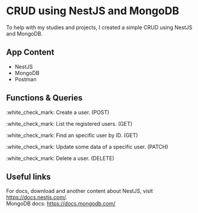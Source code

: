 <div>
  <h1>CRUD using NestJS and MongoDB</h1>
</div>

<div>
  <p>To help with my studies and projects, I created a simple CRUD using NestJS and MongoDB.</p>
</div>

## App Content

<ul>
<li>NestJS</li>
<li>MongoDB</li>
<li>Postman</li>
</ul>


## Functions & Queries


<p>:white_check_mark: Create a user. (POST)</p>
<p>:white_check_mark: List the registered users. (GET)</p>
<p>:white_check_mark: Find an specific user by ID. (GET)</p>
<p>:white_check_mark: Update some data of a specific user. (PATCH)</p>
<p>:white_check_mark: Delete a user. (DELETE)</p>


## Useful links

 For docs, download and another content about NestJS, visit https://docs.nestjs.com/. <br/>
MongoDB docs: https://docs.mongodb.com/
